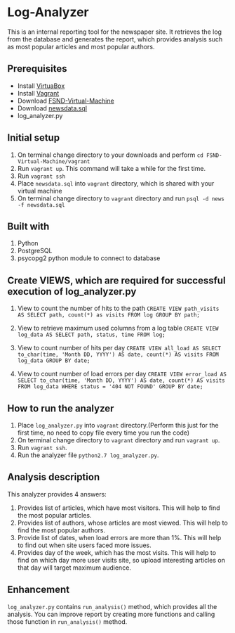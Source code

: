 # Log-Analyzer

This is an internal reporting tool for the newspaper site. It retrieves the log from the database and generates the report, which provides analysis such as most popular articles and most popular authors.

## Prerequisites

- Install [VirtuaBox](https://www.virtualbox.org/wiki/Download_Old_Builds_5_1)
- Install [Vagrant](https://www.vagrantup.com/downloads.html)
- Download [FSND-Virtual-Machine](https://github.com/udacity/fullstack-nanodegree-vm)
- Download [newsdata.sql](https://d17h27t6h515a5.cloudfront.net/topher/2016/August/57b5f748_newsdata/newsdata.zip)
- log_analyzer.py

## Initial setup

1. On terminal change directory to your downloads and perform `cd FSND-Virtual-Machine/vagrant`
2. Run `vagrant up`. This command will take a while for the first time.
3. Run `vagrant ssh`
4. Place `newsdata.sql` into `vagrant` directory, which is shared with your virtual machine
5. On terminal change directory to `vagrant` directory and run `psql -d news -f newsdata.sql`

## Built with

1. Python
2. PostgreSQL
3. psycopg2 python module to connect to database

## Create VIEWS, which are required for successful execution of log_analyzer.py
1. View to count the number of hits to the path
`CREATE VIEW path_visits AS
SELECT path, count(*) as visits
FROM log
GROUP BY path;`

2. View to retrieve maximum used columns from a log table
`CREATE VIEW log_data AS
SELECT path, status, time
FROM log;`

3. View to count number of hits per day 
`CREATE VIEW all_load AS
SELECT to_char(time, 'Month DD, YYYY') AS date, count(*) AS visits
FROM log_data
GROUP BY date;`

4. View to count number of load errors per day
`CREATE VIEW error_load AS
SELECT to_char(time, 'Month DD, YYYY') AS date, count(*) AS visits
FROM log_data
WHERE status = '404 NOT FOUND'
GROUP BY date;`

## How to run the analyzer

1. Place `log_analyzer.py` into `vagrant` directory.(Perform this just for the first time, no need to copy file every time you run the code)
2. On terminal change directory to `vagrant` directory and run `vagrant up`.
3. Run `vagrant ssh`.
4. Run the analyzer file `python2.7 log_analyzer.py`.

## Analysis description

This analyzer provides 4 answers:
1. Provides list of articles, which have most visitors. This will help to find the most popular articles.
2. Provides list of authors, whose articles are most viewed. This will help to find the most popular authors.
3. Provide list of dates, when load errors are more than 1%. This will help to find out when site users faced more issues.
4. Provides day of the week, which has the most visits. This will help to find on which day more user visits site, so upload interesting articles on that day will target maximum audience.

## Enhancement

`log_analyzer.py` contains `run_analysis()` method, which provides all the analysis. You can improve report by creating more functions and calling those function in `run_analysis()` method.
